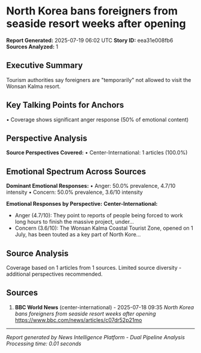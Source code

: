 # North Korea bans foreigners from seaside resort weeks after opening
**Report Generated:** 2025-07-19 06:02 UTC
**Story ID:** eea31e008fb6
**Sources Analyzed:** 1

## Executive Summary
Tourism authorities say foreigners are "temporarily" not allowed to visit the Wonsan Kalma resort.

## Key Talking Points for Anchors
• Coverage shows significant anger response (50% of emotional content)

## Perspective Analysis
**Source Perspectives Covered:**
• Center-International: 1 articles (100.0%)

## Emotional Spectrum Across Sources
**Dominant Emotional Responses:**
• Anger: 50.0% prevalence, 4.7/10 intensity
• Concern: 50.0% prevalence, 3.6/10 intensity

**Emotional Responses by Perspective:**
**Center-International:**
  - Anger (4.7/10): They point to reports of people being forced to work long hours to finish the massive project, under...
  - Concern (3.6/10): The Wonsan Kalma Coastal Tourist Zone, opened on 1 July, has been touted as a key part of North Kore...

## Source Analysis
Coverage based on 1 articles from 1 sources. Limited source diversity - additional perspectives recommended.

## Sources
1. **BBC World News** (center-international) - 2025-07-18 09:35
   *North Korea bans foreigners from seaside resort weeks after opening*
   https://www.bbc.com/news/articles/c07dr52p21mo

---
*Report generated by News Intelligence Platform - Dual Pipeline Analysis*
*Processing time: 0.01 seconds*
